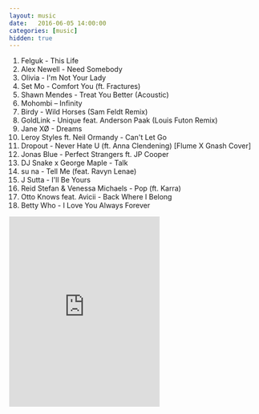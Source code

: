 ```yaml
---
layout: music
date:   2016-06-05 14:00:00
categories: [music]
hidden: true
---
```

1. Felguk - This Life
2. Alex Newell - Need Somebody
3. Olivia - I'm Not Your Lady
4. Set Mo - Comfort You (ft. Fractures)
5. Shawn Mendes - Treat You Better (Acoustic)
6. Mohombi – Infinity
7. Birdy - Wild Horses (Sam Feldt Remix)
8. GoldLink - Unique feat. Anderson Paak (Louis Futon Remix)
9. Jane XØ - Dreams
10. Leroy Styles ft. Neil Ormandy - Can't Let Go
11. Dropout - Never Hate U (ft. Anna Clendening) [Flume X Gnash Cover]
12. Jonas Blue - Perfect Strangers ft. JP Cooper
13. DJ Snake x George Maple - Talk
14. su na - Tell Me (feat. Ravyn Lenae)
15. J Sutta - I'll Be Yours
16. Reid Stefan & Venessa Michaels - Pop (ft. Karra)
17. Otto Knows feat. Avicii - Back Where I Belong
18. Betty Who - I Love You Always Forever

<div class="center">
  <iframe src="https://embed.spotify.com/?uri=spotify%3Aalbum%3A1cAUTH46IrJSTrdu0s7fI8&theme=white" width="300" height="380" frameborder="0" allowtransparency="true"></iframe>
</div>